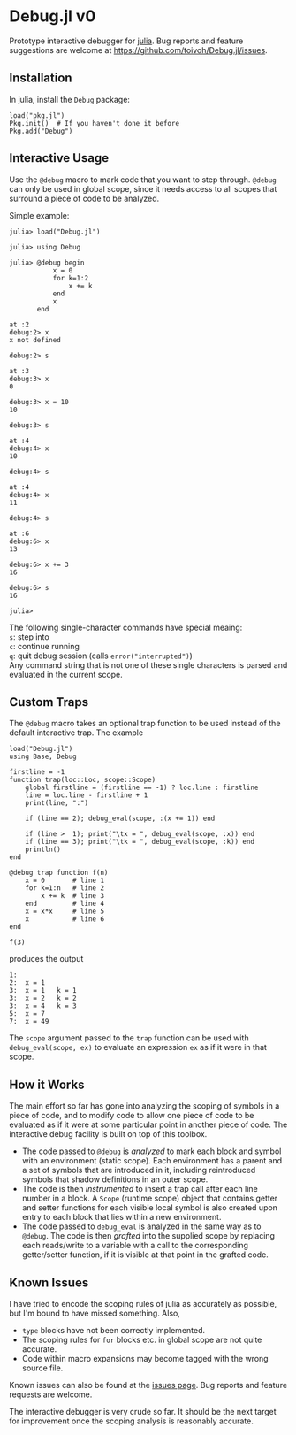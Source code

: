 Debug.jl v0
===========
Prototype interactive debugger for [julia](julialang.org).
Bug reports and feature suggestions are welcome at
https://github.com/toivoh/Debug.jl/issues.

Installation
------------
In julia, install the `Debug` package:

    load("pkg.jl")
    Pkg.init()  # If you haven't done it before
    Pkg.add("Debug")

Interactive Usage
-----------------
Use the `@debug` macro to mark code that you want to step through.
`@debug` can only be used in global scope, since it needs access to all
scopes that surround a piece of code to be analyzed.

Simple example:

    julia> load("Debug.jl")

    julia> using Debug

    julia> @debug begin
               x = 0
               for k=1:2
                   x += k
               end
               x
           end

    at :2
    debug:2> x
    x not defined

    debug:2> s

    at :3
    debug:3> x
    0

    debug:3> x = 10
    10

    debug:3> s

    at :4
    debug:4> x
    10

    debug:4> s

    at :4
    debug:4> x
    11

    debug:4> s

    at :6
    debug:6> x
    13

    debug:6> x += 3
    16

    debug:6> s
    16

    julia>

The following single-character commands have special meaing:   
`s`: step into    
`c`: continue running    
`q`: quit debug session (calls `error("interrupted")`)    
Any command string that is not one of these single characters is parsed
and evaluated in the current scope.

Custom Traps
------------
The `@debug` macro takes an optional trap function to be used instead of
the default interactive trap. The example

    load("Debug.jl")
    using Base, Debug

    firstline = -1
    function trap(loc::Loc, scope::Scope) 
        global firstline = (firstline == -1) ? loc.line : firstline
        line = loc.line - firstline + 1
        print(line, ":")

        if (line == 2); debug_eval(scope, :(x += 1)) end

        if (line >  1); print("\tx = ", debug_eval(scope, :x)) end
        if (line == 3); print("\tk = ", debug_eval(scope, :k)) end
        println()
    end

    @debug trap function f(n)
        x = 0       # line 1
        for k=1:n   # line 2
            x += k  # line 3
        end         # line 4
        x = x*x     # line 5
        x           # line 6
    end

    f(3)

produces the output

    1:
    2:	x = 1
    3:	x = 1	k = 1
    3:	x = 2	k = 2
    3:	x = 4	k = 3
    5:	x = 7
    7:	x = 49

The `scope` argument passed to the `trap` function can be used with
`debug_eval(scope, ex)` to evaluate an expression `ex` as if it were in 
that scope.

How it Works
------------
The main effort so far has gone into analyzing the scoping of symbols in a 
piece of code, and to modify code to allow one piece of code to be evaluated as
if it were at some particular point in another piece of code.
The interactive debug facility is built on top of this toolbox.

* The code passed to `@debug` is _analyzed_ to mark each block and symbol with
  an environment (static scope).
  Each environment has a parent and a set of symbols that are introduced in it,
  including reintroduced symbols that shadow definitions in an outer scope.
* The code is then _instrumented_ to insert a trap call after each line number
  in a block. A `Scope` (runtime scope) object that contains getter and setter
  functions for each visible local symbol is also created upon entry to
  each block that lies within a new environment.
* The code passed to `debug_eval` is analyzed in the same way as to `@debug`.
  The code is then _grafted_ into the supplied scope by
  replacing each reads/write to a variable
  with a call to the corresponding getter/setter function,
  if it is visible at that point in the grafted code.

Known Issues
------------
I have tried to encode the scoping rules of julia as accurately as possible,
but I'm bound to have missed something. Also,
* `type` blocks have not been correctly implemented.
* The scoping rules for `for` blocks etc. in global scope
  are not quite accurate.
* Code within macro expansions may become tagged with the wrong source file.

Known issues can also be found at the
[issues page](https://github.com/toivoh/Debug.jl/issues).
Bug reports and feature requests are welcome.

The interactive debugger is very crude so far.
It should be the next target for improvement 
once the scoping analysis is reasonably accurate.
